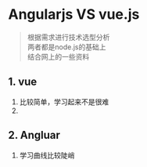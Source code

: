 # Angularjs VS vue.js

> 根据需求进行技术选型分析  
> 两者都是node.js的基础上  
> 结合网上的一些资料
## 1. vue
1. 比较简单，学习起来不是很难
2. 

## 2. Angluar  
1. 学习曲线比较陡峭
